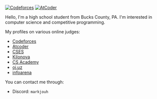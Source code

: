 [![Codeforces](https://badges.joonhyung.xyz/codeforces/mark.svg)](https://codeforces.com/profile/mark) 
[![AtCoder](https://badges.joonhyung.xyz/atcoder/markjouh.svg)](https://atcoder.jp/users/markjouh)

Hello, I'm a high school student from Bucks County, PA. I'm interested in computer science and competitive programming.

My profiles on various online judges:

- [Codeforces](https://codeforces.com/profile/mark)
- [Atcoder](https://atcoder.jp/users/markjouh)
- [CSES](https://cses.fi/problemset/user/92061/)
- [Kilonova](https://kilonova.ro/profile/mark)
- [CS Academy](https://csacademy.com/user/markjouh)
- [oj.uz](https://oj.uz/profile/mzh)
- [infoarena](https://www.infoarena.ro/utilizator/markjouh)

You can contact me through:
- Discord: `markjouh`
